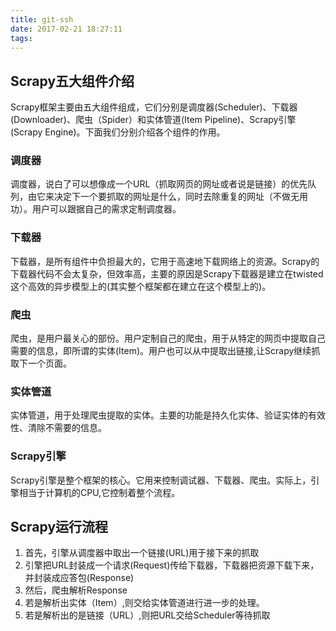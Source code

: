 ```yaml
---
title: git-ssh
date: 2017-02-21 18:27:11
tags:
---
```


## Scrapy五大组件介绍

Scrapy框架主要由五大组件组成，它们分别是调度器(Scheduler)、下载器(Downloader)、爬虫（Spider）和实体管道(Item Pipeline)、Scrapy引擎(Scrapy Engine)。下面我们分别介绍各个组件的作用。

### 调度器
调度器，说白了可以想像成一个URL（抓取网页的网址或者说是链接）的优先队列，由它来决定下一个要抓取的网址是什么，同时去除重复的网址（不做无用功）。用户可以跟据自己的需求定制调度器。

### 下载器
下载器，是所有组件中负担最大的，它用于高速地下载网络上的资源。Scrapy的下载器代码不会太复杂，但效率高，主要的原因是Scrapy下载器是建立在twisted这个高效的异步模型上的(其实整个框架都在建立在这个模型上的)。

### 爬虫
爬虫，是用户最关心的部份。用户定制自己的爬虫，用于从特定的网页中提取自己需要的信息，即所谓的实体(Item)。用户也可以从中提取出链接,让Scrapy继续抓取下一个页面。

### 实体管道
实体管道，用于处理爬虫提取的实体。主要的功能是持久化实体、验证实体的有效性、清除不需要的信息。

### Scrapy引擎
Scrapy引擎是整个框架的核心。它用来控制调试器、下载器、爬虫。实际上，引擎相当于计算机的CPU,它控制着整个流程。

## Scrapy运行流程

1. 首先，引擎从调度器中取出一个链接(URL)用于接下来的抓取
1. 引擎把URL封装成一个请求(Request)传给下载器，下载器把资源下载下来，并封装成应答包(Response)
1. 然后，爬虫解析Response
1. 若是解析出实体（Item）,则交给实体管道进行进一步的处理。
1. 若是解析出的是链接（URL）,则把URL交给Scheduler等待抓取